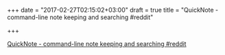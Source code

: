 +++
date = "2017-02-27T02:15:02+03:00"
draft = true
title = "QuickNote - command-line note keeping and searching  #reddit"

+++

<p><a href="https://t.co/58LQHaVDtd">QuickNote - command-line note keeping and searching  #reddit</a></p>
